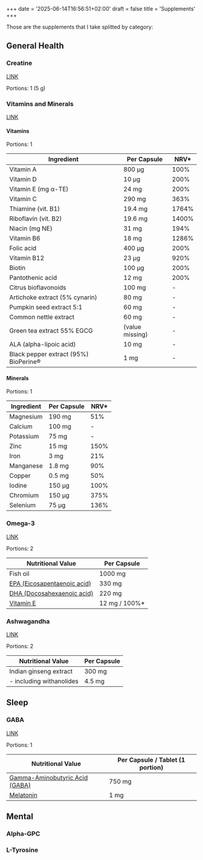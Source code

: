+++
date = '2025-06-14T16:56:51+02:00'
draft = false
title = 'Supplements'
+++

Those are the supplements that I take splitted by category:

## General Health

### Creatine

[LINK](https://sklep.kfd.pl/kfd-premium-creatine-250-g-kreatyna-monohydrat-p-8046.html)

Portions: 1 (5 g)

### Vitamins and Minerals

[LINK](https://olimpstore.pl/olimp-vita-min-multiple-sport-mega-caps-60-capsules-381)

#### Vitamins

Portions: 1

| Ingredient                            | Per Capsule     | NRV\* |
| ------------------------------------- | --------------- | ----- |
| Vitamin A                             | 800 μg          | 100%  |
| Vitamin D                             | 10 μg           | 200%  |
| Vitamin E (mg α-TE)                   | 24 mg           | 200%  |
| Vitamin C                             | 290 mg          | 363%  |
| Thiamine (vit. B1)                    | 19.4 mg         | 1764% |
| Riboflavin (vit. B2)                  | 19.6 mg         | 1400% |
| Niacin (mg NE)                        | 31 mg           | 194%  |
| Vitamin B6                            | 18 mg           | 1286% |
| Folic acid                            | 400 μg          | 200%  |
| Vitamin B12                           | 23 μg           | 920%  |
| Biotin                                | 100 μg          | 200%  |
| Pantothenic acid                      | 12 mg           | 200%  |
| Citrus bioflavonoids                  | 100 mg          | -     |
| Artichoke extract (5% cynarin)        | 80 mg           | -     |
| Pumpkin seed extract 5:1              | 60 mg           | -     |
| Common nettle extract                 | 60 mg           | -     |
| Green tea extract 55% EGCG            | (value missing) | -     |
| ALA (alpha-lipoic acid)               | 10 mg           | -     |
| Black pepper extract (95%) BioPerine® | 1 mg            | -     |

#### Minerals

Portions: 1

| Ingredient | Per Capsule | NRV\* |
| ---------- | ----------- | ----- |
| Magnesium  | 190 mg      | 51%   |
| Calcium    | 100 mg      | -     |
| Potassium  | 75 mg       | -     |
| Zinc       | 15 mg       | 150%  |
| Iron       | 3 mg        | 21%   |
| Manganese  | 1.8 mg      | 90%   |
| Copper     | 0.5 mg      | 50%   |
| Iodine     | 150 μg      | 100%  |
| Chromium   | 150 μg      | 375%  |
| Selenium   | 75 μg       | 136%  |

### Omega-3

[LINK](https://sklep.sfd.pl/SFD_NUTRITION_Omega_3_Strong-opis40345.html)

Portions: 2

| Nutritional Value                                                 | Per Capsule    |
| ----------------------------------------------------------------- | -------------- |
| Fish oil                                                          | 1000 mg        |
| [EPA (Eicosapentaenoic acid)](https://sklep.sfd.pl/wiki/epa.html) | 330 mg         |
| [DHA (Docosahexaenoic acid)](https://sklep.sfd.pl/wiki/dha.html)  | 220 mg         |
| [Vitamin E](https://sklep.sfd.pl/wiki/witamina_e.html)            | 12 mg / 100%\* |

### Ashwagandha

[LINK](https://sklep.sfd.pl/SFD_NUTRITION_Ashwagandha-opis37102.html)

Portions: 2

| Nutritional Value        | Per Capsule |
| ------------------------ | ----------- |
| Indian ginseng extract   | 300 mg      |
| - including withanolides | 4.5 mg      |

## Sleep

### GABA

[LINK](https://sklep.sfd.pl/ALLNUTRITION_GABA-opis38327.html#wartosci)

Portions: 1

| Nutritional Value                                                     | Per Capsule / Tablet (1 portion) |
| --------------------------------------------------------------------- | -------------------------------- |
| [Gamma-Aminobutyric Acid (GABA)](https://sklep.sfd.pl/wiki/gaba.html) | 750 mg                           |
| [Melatonin](https://sklep.sfd.pl/wiki/melatonina.html)                | 1 mg                             |

## Mental

### Alpha-GPC

### L-Tyrosine
